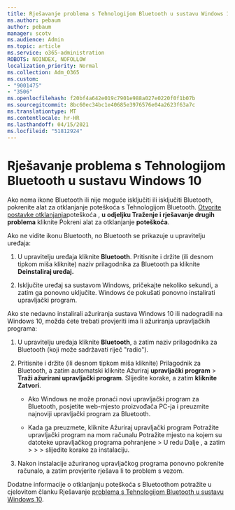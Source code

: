 ```yaml
---
title: Rješavanje problema s Tehnologijom Bluetooth u sustavu Windows 10
ms.author: pebaum
author: pebaum
manager: scotv
ms.audience: Admin
ms.topic: article
ms.service: o365-administration
ROBOTS: NOINDEX, NOFOLLOW
localization_priority: Normal
ms.collection: Adm_O365
ms.custom:
- "9001475"
- "3506"
ms.openlocfilehash: f20bf4a642e019c7901e988a027e0220f0f1b07b
ms.sourcegitcommit: 8bc60ec34bc1e40685e3976576e04a2623f63a7c
ms.translationtype: MT
ms.contentlocale: hr-HR
ms.lasthandoff: 04/15/2021
ms.locfileid: "51812924"
---
```

# <a name="fix-bluetooth-problems-in-windows-10"></a>Rješavanje problema s Tehnologijom Bluetooth u sustavu Windows 10

Ako nema ikone Bluetooth ili nije moguće isključiti ili isključiti Bluetooth, pokrenite alat za otklanjanje poteškoća s Tehnologijom Bluetooth. [Otvorite postavke otklanjanja](ms-settings:troubleshoot)poteškoća , **u** **odjeljku Traženje i rješavanje drugih problema** kliknite Pokreni alat za otklanjanje **poteškoća**.

Ako ne vidite ikonu Bluetooth, no Bluetooth se prikazuje u upravitelju uređaja:

1. U upravitelju uređaja kliknite **Bluetooth**. Pritisnite i držite (ili desnom tipkom miša kliknite) naziv prilagodnika za Bluetooth pa kliknite **Deinstaliraj uređaj.**

2. Isključite uređaj sa sustavom Windows, pričekajte nekoliko sekundi, a zatim ga ponovno uključite. Windows će pokušati ponovno instalirati upravljački program.

Ako ste nedavno instalirali ažuriranja sustava Windows 10 ili nadogradili na Windows 10, možda ćete trebati provjeriti ima li ažuriranja upravljačkih programa:

1. U upravitelju uređaja kliknite **Bluetooth**, a zatim naziv prilagodnika za Bluetooth (koji može sadržavati riječ "radio").

2. Pritisnite i držite (ili desnom tipkom miša kliknite) Prilagodnik za Bluetooth, a zatim automatski kliknite Ažuriraj **upravljački program**  >  **Traži ažurirani upravljački program**. Slijedite korake, a zatim **kliknite Zatvori**.

      - Ako Windows ne može pronaći novi upravljački program za Bluetooth, posjetite web-mjesto proizvođača PC-ja i preuzmite najnoviji upravljački program za Bluetooth.

    - Kada ga preuzmete, kliknite Ažuriraj upravljački program Potražite upravljački program na mom računalu Potražite mjesto na kojem su datoteke upravljačkog programa pohranjene > U redu Dalje , a zatim  >    >     >  slijedite korake za instalaciju.

3. Nakon instalacije ažuriranog upravljačkog programa ponovno pokrenite računalo, a zatim provjerite rješava li to problem s vezom.

Dodatne informacije o otklanjanju poteškoća s Bluetoothom potražite u cjelovitom članku Rješavanje [problema s Tehnologijom Bluetooth u sustavu Windows 10](https://support.microsoft.com/help/14169/windows-10-fix-bluetooth-problems).
